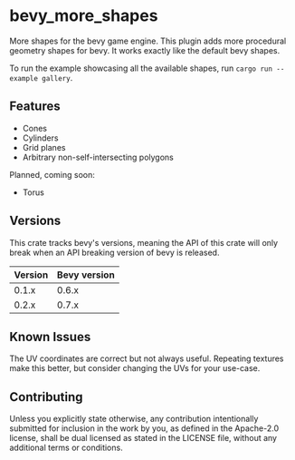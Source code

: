 # bevy_more_shapes
More shapes for the bevy game engine. This plugin adds more procedural geometry shapes for bevy.
It works exactly like the default bevy shapes. 

To run the example showcasing all the available shapes, run `cargo run --example gallery`.

## Features

* Cones
* Cylinders
* Grid planes
* Arbitrary non-self-intersecting polygons

Planned, coming soon:
* Torus

## Versions

This crate tracks bevy's versions, meaning the API of this crate will only break when an API breaking version of bevy is released.

| Version | Bevy version |
|---------|--------------|
| 0.1.x   | 0.6.x        |
| 0.2.x   | 0.7.x        |

## Known Issues

The UV coordinates are correct but not always useful. Repeating textures make this better, but consider changing the UVs for your use-case.

## Contributing

Unless you explicitly state otherwise, any contribution intentionally submitted for inclusion in the work by you, as defined in the Apache-2.0 license, shall be dual licensed as stated in the LICENSE file, without any additional terms or conditions.